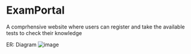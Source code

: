 # ExamPortal
A comprhensive website where users can register and take the available tests to check their knowledge



ER: Diagram
![image](https://github.com/VivDama/ExamPortal/assets/153898256/b8b0d7d8-508e-4ae0-9031-3f93ece74d6b)
